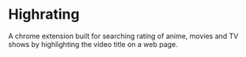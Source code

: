 # Highrating

A chrome extension built for searching rating of anime, movies and TV shows by highlighting the video title on a web page.
